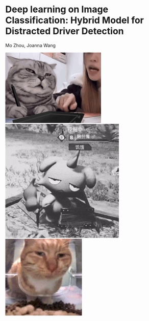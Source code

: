 # Deep learning on Image Classification: Hybrid Model for Distracted Driver Detection
Mo Zhou, Joanna Wang  

<img src="pic/IMG_0855.GIF">
<img src="pic/IMG_3997.GIF">
<img src="pic/IMG_4081.GIF">
